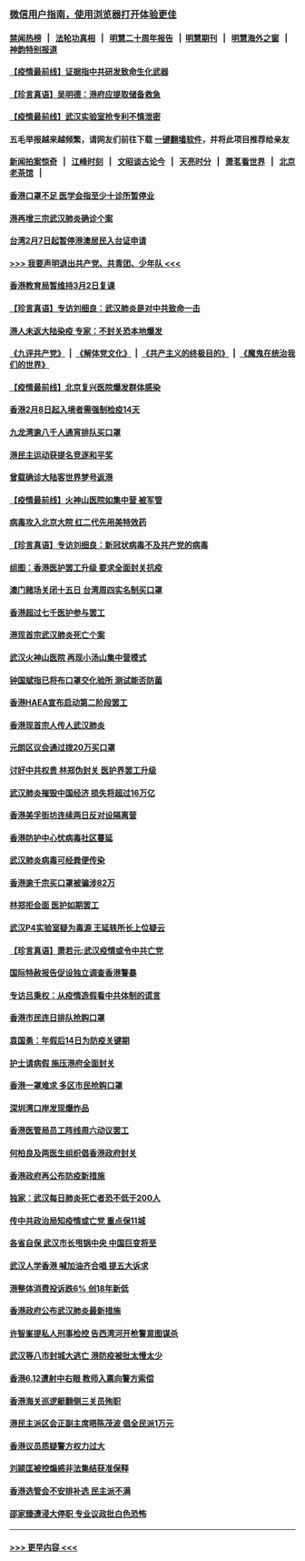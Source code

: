 ### [微信用户指南，使用浏览器打开体验更佳](https://github.com/gfw-breaker/banned-news1/blob/master/indexes/wechat-guide.md?t=0)
#### [禁闻热榜](热点新闻.md?t=0)  &nbsp;&nbsp;|&nbsp;&nbsp; [法轮功真相](https://github.com/gfw-breaker/truth/blob/master/README.md?t=0) &nbsp;&nbsp;|&nbsp;&nbsp; [明慧二十周年报告](https://github.com/gfw-breaker/mh-reports/blob/master/README.md?t=0) &nbsp;&nbsp;|&nbsp;&nbsp;[明慧期刊](https://github.com/gfw-breaker/mh-qikan) &nbsp;&nbsp;|&nbsp;&nbsp; [明慧海外之窗](https://github.com/gfw-breaker/mh-news/blob/master/README.md?t=0) &nbsp;&nbsp;|&nbsp;&nbsp; [神韵特别报道](https://github.com/gfw-breaker/mh-news/blob/master/shenyun.md?t=0)
#### [【疫情最前线】证据指中共研发致命生化武器](../pages/nsc415/n11853087.md?t=02082011) 
#### [【珍言真语】吴明德：港府应提取储备救急](../pages/nsc415/n11852734.md?t=02082011) 
#### [【疫情最前线】武汉实验室抢专利不慎泄密](../pages/nsc415/n11850310.md?t=02082011) 
#### 五毛举报越来越频繁，请网友们前往下载 [一键翻墙软件](https://github.com/gfw-breaker/ssr-accounts)，并将此项目推荐给亲友
#### [新闻拍案惊奇](https://github.com/gfw-breaker/banned-news1/blob/master/pages/link4.md) &nbsp;&nbsp;|&nbsp;&nbsp; [江峰时刻](https://github.com/gfw-breaker/banned-news1/blob/master/pages/link4.md) &nbsp;&nbsp;|&nbsp;&nbsp; [文昭谈古论今](https://github.com/gfw-breaker/banned-news1/blob/master/pages/link4.md) &nbsp;&nbsp;|&nbsp;&nbsp; [天亮时分](https://github.com/gfw-breaker/banned-news1/blob/master/pages/link4.md) &nbsp;&nbsp;|&nbsp;&nbsp; [萧茗看世界](https://github.com/gfw-breaker/banned-news1/blob/master/pages/link4.md) &nbsp;&nbsp;|&nbsp;&nbsp; [北京老茶馆](https://github.com/gfw-breaker/banned-news1/blob/master/pages/link4.md) &nbsp;&nbsp;|&nbsp;&nbsp; 
#### [香港口罩不足 医学会指至少十诊所暂停业](../pages/nsc415/n11850301.md?t=02082011) 
#### [港再增三宗武汉肺炎确诊个案](../pages/nsc415/n11850328.md?t=02082011) 
#### [台湾2月7日起暂停港澳居民入台证申请](../pages/nsc415/n11850304.md?t=02082011) 
#### [>>> 我要声明退出共产党、共青团、少年队 <<<](https://github.com/begood0513/goodnews/blob/master/quit/letter.md) 
#### [香港教育局暂维持3月2日复课](../pages/nsc415/n11850260.md?t=02082011) 
#### [【珍言真语】专访刘细良：武汉肺炎是对中共致命一击](../pages/nsc415/n11849934.md?t=02082011) 
#### [港人未返大陆染疫 专家：不封关恐本地爆发](../pages/nsc415/n11848021.md?t=02082011) 
#### [《九评共产党》](https://github.com/begood0513/9ping.md/blob/master/README.md) &nbsp;|&nbsp; [《解体党文化》](../../../../jtdwh.md/blob/master/README.md)  &nbsp;|&nbsp; [《共产主义的终极目的》](../../../../gczydzjmd.md/blob/master/README.md) &nbsp;|&nbsp; [《魔鬼在统治我们的世界》](../../../../mgztzwmdsj.md/blob/master/README.md) 
#### [【疫情最前线】北京复兴医院爆发群体感染](../pages/nsc415/n11847626.md?t=02082011) 
#### [香港2月8日起入境者需强制检疫14天](../pages/nsc415/n11847658.md?t=02082011) 
#### [九龙湾逾八千人通宵排队买口罩](../pages/nsc415/n11847647.md?t=02082011) 
#### [港民主运动获提名竞逐和平奖](../pages/nsc415/n11847633.md?t=02082011) 
#### [曾载确诊大陆客世界梦号返港](../pages/nsc415/n11847608.md?t=02082011) 
#### [【疫情最前线】火神山医院如集中营 被军管](../pages/nsc415/n11847524.md?t=02082011) 
#### [病毒攻入北京大院 红二代先用美特效药](../pages/nsc415/n11847427.md?t=02082011) 
#### [【珍言真语】专访刘细良：新冠状病毒不及共产党的病毒](../pages/nsc415/n11847164.md?t=02082011) 
#### [组图：香港医护罢工升级 要求全面封关抗疫](../pages/nsc415/n11844107.md?t=02082011) 
#### [澳门赌场关闭十五日 台湾周四实名制买口罩](../pages/nsc415/n11845083.md?t=02082011) 
#### [香港超过七千医护参与罢工](../pages/nsc415/n11845051.md?t=02082011) 
#### [港现首宗武汉肺炎死亡个案](../pages/nsc415/n11844998.md?t=02082011) 
#### [武汉火神山医院 再现小汤山集中营模式](../pages/nsc415/n11844763.md?t=02082011) 
#### [钟国斌指已将布口罩交化验所 测试能否防菌](../pages/nsc415/n11842783.md?t=02082011) 
#### [香港HAEA宣布启动第二阶段罢工](../pages/nsc415/n11842723.md?t=02082011) 
#### [香港现首宗人传人武汉肺炎](../pages/nsc415/n11842766.md?t=02082011) 
#### [元朗区议会通过拨20万买口罩](../pages/nsc415/n11842754.md?t=02082011) 
#### [讨好中共权贵 林郑伪封关 医护界罢工升级](../pages/nsc415/n11842359.md?t=02082011) 
#### [武汉肺炎摧毁中国经济 损失将超过16万亿](../pages/nsc415/n11839723.md?t=02082011) 
#### [香港美孚街坊连续两日反对设隔离营](../pages/nsc415/n11839962.md?t=02082011) 
#### [香港防护中心忧病毒社区蔓延](../pages/nsc415/n11839933.md?t=02082011) 
#### [武汉肺炎病毒可经粪便传染](../pages/nsc415/n11839939.md?t=02082011) 
#### [香港逾千宗买口罩被骗涉82万](../pages/nsc415/n11839914.md?t=02082011) 
#### [林郑拒会面 医护如期罢工](../pages/nsc415/n11839892.md?t=02082011) 
#### [武汉P4实验室疑为毒源 王延轶所长上位疑云](../pages/nsc415/n11835543.md?t=02082011) 
#### [【珍言真语】萧若元:武汉疫情或令中共亡党](../pages/nsc415/n11829394.md?t=02082011) 
#### [国际特赦报告促设独立调查香港警暴](../pages/nsc415/n11833845.md?t=02082011) 
#### [专访吕秉权：从疫情造假看中共体制的谎言](../pages/nsc415/n11833813.md?t=02082011) 
#### [香港市民连日排队抢购口罩](../pages/nsc415/n11833794.md?t=02082011) 
#### [袁国勇：年假后14日为防疫关键期](../pages/nsc415/n11831088.md?t=02082011) 
#### [护士请病假 施压港府全面封关](../pages/nsc415/n11831030.md?t=02082011) 
#### [香港一罩难求 多区市民抢购口罩](../pages/nsc415/n11831002.md?t=02082011) 
#### [深圳湾口岸发现爆炸品](../pages/nsc415/n11828802.md?t=02082011) 
#### [香港医管局员工阵线周六动议罢工](../pages/nsc415/n11828762.md?t=02082011) 
#### [何柏良及两医生组织倡香港政府封关](../pages/nsc415/n11828749.md?t=02082011) 
#### [香港政府再公布防疫新措施](../pages/nsc415/n11828716.md?t=02082011) 
#### [独家：武汉每日肺炎死亡者恐不低于200人](../pages/nsc415/n11828240.md?t=02082011) 
#### [传中共政治局知疫情或亡党 重点保11城](../pages/nsc415/n11828145.md?t=02082011) 
#### [各省自保 武汉市长甩锅中央 中国巨变将至](../pages/nsc415/n11828021.md?t=02082011) 
#### [武汉人学香港 喊加油齐合唱 提五大诉求](../pages/nsc415/n11827046.md?t=02082011) 
#### [港整体消费投诉跌6% 创18年新低](../pages/nsc415/n11817280.md?t=02082011) 
#### [香港政府公布武汉肺炎最新措施](../pages/nsc415/n11817152.md?t=02082011) 
#### [许智峯提私人刑事检控 告西湾河开枪警意图谋杀](../pages/nsc415/n11817132.md?t=02082011) 
#### [武汉等八市封城大逃亡 港防疫被批太慢太少](../pages/nsc415/n11817058.md?t=02082011) 
#### [香港6.12遭射中右眼 教师入禀向警方索偿](../pages/nsc415/n11814678.md?t=02082011) 
#### [香港海关巡逻艇翻侧三关员殉职](../pages/nsc415/n11814604.md?t=02082011) 
#### [港民主派区会正副主席晤陈茂波 倡全民派1万元](../pages/nsc415/n11814582.md?t=02082011) 
#### [香港议员质疑警方权力过大](../pages/nsc415/n11814560.md?t=02082011) 
#### [刘颕匡被控煽惑非法集结获准保释](../pages/nsc415/n11811727.md?t=02082011) 
#### [香港选管会不安排补选 民主派不满](../pages/nsc415/n11811691.md?t=02082011) 
#### [邵家臻遭浸大停职 专业议政批白色恐怖](../pages/nsc415/n11811670.md?t=02082011) 

----
#### [ >>> 更早内容 <<< ](../indexes/nsc415-earlier.md)

